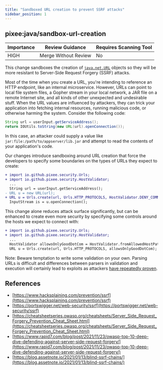 ```yaml
---
title: "Sandboxed URL creation to prevent SSRF attacks"
sidebar_position: 1
---
```


## pixee:java/sandbox-url-creation

| Importance | Review Guidance      | Requires Scanning Tool |
| ---------- | -------------------- | ---------------------- |
| HIGH       | Merge Without Review | No                     |

This change sandboxes the creation of [`java.net.URL`](https://docs.oracle.com/en/java/javase/17/docs/api/java.base/java/net/URL.html) objects so they will be more resistant to Server-Side Request Forgery (SSRF) attacks.

Most of the time when you create a URL, you're intending to reference an HTTP endpoint, like an internal microservice. However, URLs can point to local file system files, a Gopher stream in your local network, a JAR file on a remote Internet site, and all kinds of other unexpected and undesirable stuff. When the URL values are influenced by attackers, they can trick your application into fetching internal resources, running malicious code, or otherwise harming the system. Consider the following code:

```java
String url = userInput.getServiceAddress();
return IOUtils.toString(new URL(url).openConnection());
```

In this case, an attacker could supply a value like `jar:file:/path/to/appserver/lib.jar` and attempt to read the contents of your application's code.

Our changes introduce sandboxing around URL creation that force the developers to specify some boundaries on the types of URLs they expect to create:

```diff
+ import io.github.pixee.security.Urls;
+ import io.github.pixee.security.HostValidator;
  ...
  String url = userInput.getServiceAddress();
- URL u = new URL(url);
+ URL u = Urls.create(url, Urls.HTTP_PROTOCOLS, HostValidator.DENY_COMMON_INFRASTRUCTURE_TARGETS);
  InputStream is = u.openConnection();
```

This change alone reduces attack surface significantly, but can be enhanced to create even more security by specifying some controls around the hosts we expect to connect with:

```diff
+ import io.github.pixee.security.Urls;
+ import io.github.pixee.security.HostValidator;
  ...
  HostValidator allowsOnlyGoodDotCom = HostValidator.fromAllowedHostPattern(Pattern.compile("good\\.com"));
  URL u = Urls.create(url, Urls.HTTP_PROTOCOLS, allowsOnlyGoodDotCom);
```

Note: Beware temptation to write some validation on your own. Parsing URLs is difficult and differences between parsers in validation and execution will certainly lead to exploits as attackers [have repeatedly proven](https://www.blackhat.com/docs/us-17/thursday/us-17-Tsai-A-New-Era-Of-SSRF-Exploiting-URL-Parser-In-Trending-Programming-Languages.pdf).

## References

- [https://www.hacksplaining.com/prevention/ssrf](https://www.hacksplaining.com/prevention/ssrf)
- [https://portswigger.net/web-security/ssrf](https://portswigger.net/web-security/ssrf)
- [https://cheatsheetseries.owasp.org/cheatsheets/Server_Side_Request_Forgery_Prevention_Cheat_Sheet.html](https://cheatsheetseries.owasp.org/cheatsheets/Server_Side_Request_Forgery_Prevention_Cheat_Sheet.html)
- [https://www.rapid7.com/blog/post/2021/11/23/owasp-top-10-deep-dive-defending-against-server-side-request-forgery/](https://www.rapid7.com/blog/post/2021/11/23/owasp-top-10-deep-dive-defending-against-server-side-request-forgery/)
- [https://blog.assetnote.io/2021/01/13/blind-ssrf-chains/](https://blog.assetnote.io/2021/01/13/blind-ssrf-chains/)
